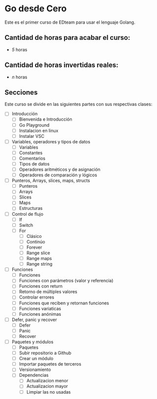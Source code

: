# Go desde Cero
Este es el primer curso de EDteam para usar el lenguaje Golang.

## Cantidad de horas para acabar el curso: 
- *5* horas
## Cantidad de horas invertidas reales:
- *n* horas
## Secciones
Este curso se divide en las siguientes partes con sus respectivas clases:
- [ ] Introducción
  - [ ] Bienvenida e Introducción
  - [ ] Go Playground
  - [ ] Instalacion en linux
  - [ ] Instalar VSC
- [ ] Variables, operadores y tipos de datos
  - [ ] Variables
  - [ ] Constantes
  - [ ] Comentarios
  - [ ] Tipos de datos
  - [ ] Operadores aritméticos y de asignación
  - [ ] Operadores de comparación y lógicos
- [ ] Punteros, Arrays, slices, maps, structs
  - [ ] Punteros
  - [ ] Arrays
  - [ ] Slices 
  - [ ] Maps
  - [ ] Estructuras
- [ ] Control de flujo
  - [ ] If
  - [ ] Switch
  - [ ] For
    - [ ] Clásico
    - [ ] Continúo
    - [ ] Forever
    - [ ] Range slice
    - [ ] Range maps
    - [ ] Range string
- [ ] Funciones
  - [ ] Funciones
  - [ ] Funciones con parámetros (valor y referencia)
  - [ ] Funciones con return
  - [ ] Retorno de múltiples valores
  - [ ] Controlar errores
  - [ ] Funciones que reciben y retornan funciones
  - [ ] Funciones variaticas
  - [ ] Funciones anónimas
- [ ] Defer, panic y recover
  - [ ] Defer
  - [ ] Panic
  - [ ] Recover
- [ ] Paquetes y módulos
  - [ ] Paquetes
  - [ ] Subir repositorio a Github
  - [ ] Crear un módulo
  - [ ] Importar paquetes de terceros
  - [ ] Versionamiento
  - [ ] Dependencias
    - [ ] Actualizacion menor
    - [ ] Actualizacion mayor
    - [ ] Limpiar las no usadas